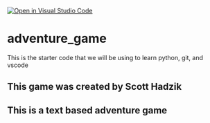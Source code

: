 [![Open in Visual Studio Code](https://classroom.github.com/assets/open-in-vscode-2e0aaae1b6195c2367325f4f02e2d04e9abb55f0b24a779b69b11b9e10269abc.svg)](https://classroom.github.com/online_ide?assignment_repo_id=20207503&assignment_repo_type=AssignmentRepo)
# adventure_game
This is the starter code that we will be using to learn python, git, and vscode

## This game was created by Scott Hadzik

## This is a text based adventure game
